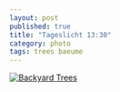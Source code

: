 ```yaml
---
layout: post
published: true
title: "Tageslicht 13:30"
category: photo
tags: trees baeume
---
```


[![Backyard Trees](http://41.media.tumblr.com/73450d4d2edd69d191465c1b2199dc6e/tumblr_nlxq2i4Q1k1rive1ro1_500.jpg)](http://dr3wh0.tumblr.com/post/114860598594/tageslicht-13-30 "View on Tumblr")